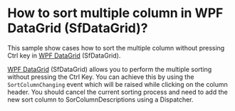 # How to sort multiple column in WPF DataGrid (SfDataGrid)?

This sample show cases how to sort the multiple column without pressing Ctrl key in [WPF DataGrid](https://www.syncfusion.com/wpf-ui-controls/datagrid) (SfDataGrid).

[WPF DataGrid](https://www.syncfusion.com/wpf-ui-controls/datagrid) (SfDataGrid) allows you to perform the multiple sorting without pressing the Ctrl Key. You can achieve this by using the `SortColumnChanging` event which will be raised while clicking on the column header. You should cancel the current sorting process and need to add the new sort column to SorColumnDescriptions using a Dispatcher.